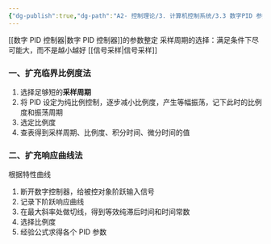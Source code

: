 ```yaml
---
{"dg-publish":true,"dg-path":"A2- 控制理论/3. 计算机控制系统/3.3 数字PID 参数整定.md","permalink":"/A2- 控制理论/3. 计算机控制系统/3.3 数字PID 参数整定/","dgPassFrontmatter":true,"noteIcon":"","created":"2025-04-03T11:43:31.000+08:00","updated":"2025-09-12T17:10:05.452+08:00"}
---
```


[[数字 PID 控制器\|数字 PID 控制器]]的参数整定
采样周期的选择：满足条件下尽可能大，而不是越小越好    [[信号采样\|信号采样]]
### 一、扩充临界比例度法
1. 选择足够短的**采样周期**    
2. 将 PID 设定为纯比例控制，逐步减小比例度，产生等幅振荡，记下此时的比例度和振荡周期
3. 选定比例度
4. 查表得到采样周期、比例度、积分时间、微分时间的值


### 二、扩充响应曲线法
根据特性曲线
1. 断开数字控制器，给被控对象阶跃输入信号
2. 记录下阶跃响应曲线
3. 在最大斜率处做切线，得到等效纯滞后时间和时间常数
4. 选择比例度
5. 经验公式求得各个 PID 参数

